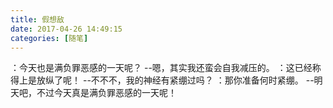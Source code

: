 ```yaml
---
title: 假想敌
date: 2017-04-26 14:49:15
categories: [随笔]
---
```


：今天也是满负罪恶感的一天呢？
--嗯，其实我还蛮会自我减压的。
：这已经称得上是放纵了呢！
--不不不，我的神经有紧绷过吗？
：那你准备何时紧绷。
--明天吧，不过今天真是满负罪恶感的一天呢！

<!-- more -->
